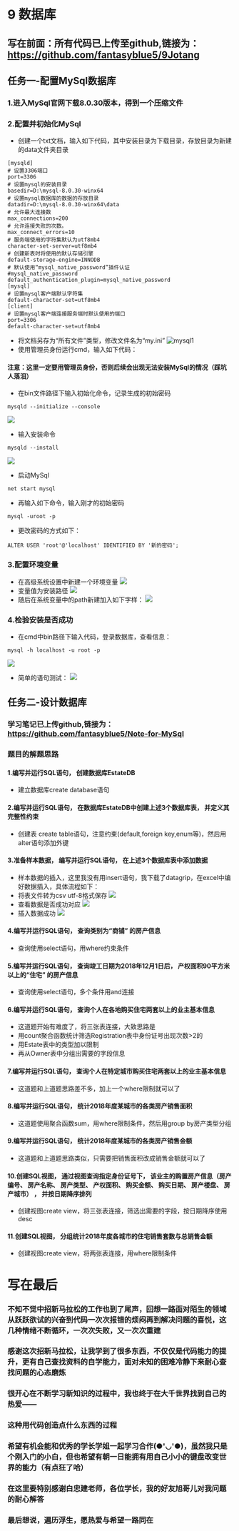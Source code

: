 # 9 数据库
## 写在前面：所有代码已上传至github,链接为：https://github.com/fantasyblue5/9Jotang

## 任务一-配置MySql数据库
### 1.进入MySql官网下载8.0.30版本，得到一个压缩文件
### 2.配置并初始化MySql
* 创建一个txt文档，输入如下代码，其中安装目录为下载目录，存放目录为新建的data文件夹目录
  
```
[mysqld]
# 设置3306端口
port=3306
# 设置mysql的安装目录   
basedir=D:\mysql-8.0.30-winx64
# 设置mysql数据库的数据的存放目录  
datadir=D:\mysql-8.0.30-winx64\data
# 允许最大连接数
max_connections=200
# 允许连接失败的次数。
max_connect_errors=10
# 服务端使用的字符集默认为utf8mb4
character-set-server=utf8mb4
# 创建新表时将使用的默认存储引擎
default-storage-engine=INNODB
# 默认使用“mysql_native_password”插件认证
#mysql_native_password
default_authentication_plugin=mysql_native_password
[mysql]
# 设置mysql客户端默认字符集
default-character-set=utf8mb4
[client]
# 设置mysql客户端连接服务端时默认使用的端口
port=3306
default-character-set=utf8mb4
```

* 将文档另存为“所有文件”类型，修改文件名为“my.ini”
![mysql1](https://cdn.jsdelivr.net/gh/fantasyblue5/Jotang-img@main/img/mysql1.png)
* 使用管理员身份运行cmd，输入如下代码：

#### 注意：这里一定要用管理员身份，否则后续会出现无法安装MySql的情况（踩坑人落泪）
* 在bin文件路径下输入初始化命令，记录生成的初始密码
```
mysqld --initialize --console
```
![](https://cdn.jsdelivr.net/gh/fantasyblue5/Jotang-img@main/img/sql2.png)

* 输入安装命令
```
mysqld --install
```
![](https://cdn.jsdelivr.net/gh/fantasyblue5/Jotang-img@main/img/sql3.png)

* 启动MySql
```
net start mysql
```

* 再输入如下命令，输入刚才的初始密码
```
mysql -uroot -p
```


* 更改密码的方式如下：
```
ALTER USER 'root'@'localhost' IDENTIFIED BY '新的密码';
```
### 3.配置环境变量
* 在高级系统设置中新建一个环境变量
![](https://cdn.jsdelivr.net/gh/fantasyblue5/Jotang-img@main/img/sql4.png)
* 变量值为安装路径
![](https://cdn.jsdelivr.net/gh/fantasyblue5/Jotang-img@main/img/sql5.png)
* 随后在系统变量中的path新建加入如下字样：
![](https://cdn.jsdelivr.net/gh/fantasyblue5/Jotang-img@main/img/sql6.png)
### 4.检验安装是否成功
* 在cmd中bin路径下输入代码，登录数据库，查看信息：
```
mysql -h localhost -u root -p
```
![](https://cdn.jsdelivr.net/gh/fantasyblue5/Jotang-img@main/img/sql7.png)
* 简单的语句测试：
![](https://cdn.jsdelivr.net/gh/fantasyblue5/Jotang-img@main/img/database.png)
## 任务二-设计数据库
### 学习笔记已上传github,链接为：https://github.com/fantasyblue5/Note-for-MySql
### 题目的解题思路
#### 1.编写并运行SQL语句， 创建数据库EstateDB
* 建立数据库create database语句

#### 2.编写并运行SQL语句， 在数据库EstateDB中创建上述3个数据库表， 并定义其完整性约束
* 创建表 create table语句，注意约束(default,foreign key,enum等)，然后用alter语句添加外键

#### 3.准备样本数据， 编写并运行SQL语句， 在上述3个数据库表中添加数据
* 样本数据的插入，这里我没有用insert语句，我下载了datagrip，在excel中编好数据插入，具体流程如下：
* 将表文件转为csv utf-8格式保存
![](https://cdn.jsdelivr.net/gh/fantasyblue5/Jotang-img@main/img/insert.png)
* 查看数据是否成功对应
![](https://cdn.jsdelivr.net/gh/fantasyblue5/Jotang-img@main/img/insert2.jpg)
* 插入数据成功
![](https://cdn.jsdelivr.net/gh/fantasyblue5/Jotang-img@main/img/insert3.png)
#### 4.编写并运行SQL语句， 查询类别为“商铺” 的房产信息
* 查询使用select语句，用where约束条件
#### 5.编写并运行SQL语句， 查询竣工日期为2018年12月1日后， 产权面积90平方米以上的“住宅” 的房产信息
* 查询使用select语句，多个条件用and连接
#### 6.编写并运行SQL语句， 查询个人在各地购买住宅两套以上的业主基本信息
* 这道题开始有难度了，将三张表连接，大致思路是
* 用count聚合函数统计筛选Registration表中身份证号出现次数>2的
* 用Estate表中的类型加以限制
* 再从Owner表中分组出需要的字段信息
#### 7.编写并运行SQL语句， 查询个人在特定城市购买住宅两套以上的业主基本信息
* 这道题和上道题思路差不多，加上一个where限制就可以了
#### 8.编写并运行SQL语句， 统计2018年度某城市的各类房产销售面积
* 这道题使用聚合函数sum，用where限制条件，然后用group by房产类型分组
#### 9.编写并运行SQL语句， 统计2018年度某城市的各类房产销售金额
* 这道题和上道题思路类似，只需要把销售面积改成销售金额就可以了
#### 10.创建SQL视图， 通过视图查询指定身份证号下， 该业主的购置房产信息（房产编号、 房产名称、 房产类型、 产权面积、 购买金额、 购买日期、 房产楼盘、 房产城市） ， 并按日期降序排列
* 创建视图create view，将三张表连接，筛选出需要的字段，按日期降序使用desc
#### 11.创建SQL视图， 分组统计2018年度各城市的住宅销售套数与总销售金额
* 创建视图create view，将两张表连接，用where限制条件

# 写在最后
### 不知不觉中招新马拉松的工作也到了尾声，回想一路面对陌生的领域从跃跃欲试的兴奋到代码一次次报错的烦闷再到解决问题的喜悦，这几种情绪不断循环，一次次失败，又一次次重建
### 感谢这次招新马拉松，让我学到了很多东西，不仅仅是代码能力的提升，更有自己查找资料的自学能力，面对未知的困难冷静下来耐心查找问题的心态磨炼
### 很开心在不断学习新知识的过程中，我也终于在大千世界找到自己的热爱——
### 这种用代码创造点什么东西的过程
### 希望有机会能和优秀的学长学姐一起学习合作(●'◡'●)，虽然我只是个刚入门的小白，但也希望有朝一日能拥有用自己小小的键盘改变世界的能力（有点狂了哈）
### 在这里要特别感谢白忠建老师，各位学长，我的好友旭哥儿对我问题的耐心解答
### 最后想说，遍历浮生，愿热爱与希望一路同在

